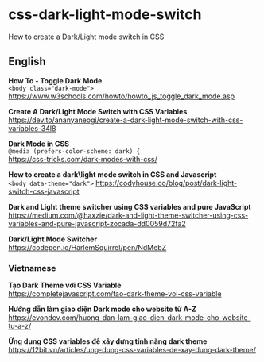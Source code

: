# css-dark-light-mode-switch
How to create a Dark/Light mode switch in CSS

## English
**How To - Toggle Dark Mode**  
`<body class="dark-mode">`  
https://www.w3schools.com/howto/howto_js_toggle_dark_mode.asp  

**Create A Dark/Light Mode Switch with CSS Variables**  
https://dev.to/ananyaneogi/create-a-dark-light-mode-switch-with-css-variables-34l8

**Dark Mode in CSS**  
`@media (prefers-color-scheme: dark) {`  
https://css-tricks.com/dark-modes-with-css/

**How to create a dark\light mode switch in CSS and Javascript**  
`<body data-theme="dark">`
https://codyhouse.co/blog/post/dark-light-switch-css-javascript

**Dark and Light theme switcher using CSS variables and pure JavaScript**  
https://medium.com/@haxzie/dark-and-light-theme-switcher-using-css-variables-and-pure-javascript-zocada-dd0059d72fa2

**Dark/Light Mode Switcher**  
https://codepen.io/HarlemSquirrel/pen/NdMebZ


### Vietnamese
**Tạo Dark Theme với CSS Variable**  
https://completejavascript.com/tao-dark-theme-voi-css-variable

**Hướng dẫn làm giao diện Dark mode cho website từ A-Z**  
https://evondev.com/huong-dan-lam-giao-dien-dark-mode-cho-website-tu-a-z/

**Ứng dụng CSS variables để xây dựng tính năng dark theme**  
https://12bit.vn/articles/ung-dung-css-variables-de-xay-dung-dark-theme/
